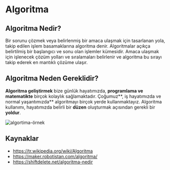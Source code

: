 # Algoritma

## Algoritma Nedir?

Bir sorunu çözmek veya belirlenmiş bir amaca ulaşmak için tasarlanan yola, takip edilen işlem basamaklarına algoritma denir. Algoritmalar açıkça belirtilmiş bir başlangıcı ve sonu olan işlemler kümesidir. Amaca ulaşmak için işlenecek çözüm yolları ve sıralamaları belirlenir ve algoritma bu sırayı takip ederek en mantıklı çözüme ulaşır. 

## Algoritma Neden Gereklidir?

**Algoritma geliştirmek** bize günlük hayatımızda, **programlama ve matematikte** birçok kolaylık sağlamaktadır. Çoğumuz**, iş hayatımızda ve normal yaşantımızda** algoritmayı birçok yerde kullanmaktayız. Algoritma kullanımı, hayatımızda belirli bir **düzen** oluşturmak açısından gerekli bir **yoldur**.

![algortima-örnek](https://raw.githubusercontent.com/Kodluyoruz/taskforce/main/basics-for-everyone/algoritma/figures/algortima-%C3%B6rnek.jpg)

## Kaynaklar
- https://tr.wikipedia.org/wiki/Algoritma
- https://maker.robotistan.com/algoritma/
- https://shiftdelete.net/algoritma-nedir